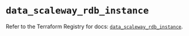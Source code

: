 # `data_scaleway_rdb_instance`

Refer to the Terraform Registry for docs: [`data_scaleway_rdb_instance`](https://registry.terraform.io/providers/scaleway/scaleway/2.57.0/docs/data-sources/rdb_instance).
